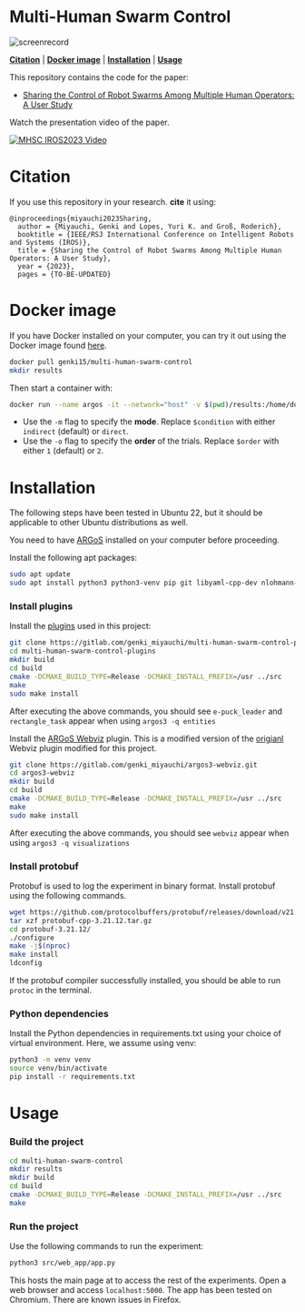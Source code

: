# Multi-Human Swarm Control

![screenrecord](https://gitlab.com/genki_miyauchi/multi-human-swarm-control/-/wikis/uploads/52f4b6fd30ddee915c32070af8f8149d/screenrecord.gif)

[**Citation**](#citation) | [**Docker image**](#docker-image) | [**Installation**](#installation) | [**Usage**](#usage)

This repository contains the code for the paper:
- [Sharing the Control of Robot Swarms Among Multiple Human Operators: A User Study](TO-BE-UPDATED)

Watch the presentation video of the paper.

<p align="center">

[![MHSC IROS2023 Video](https://img.youtube.com/vi/DRYU4v8kkuo/0.jpg)](https://youtu.be/DRYU4v8kkuo)
</p>

# Citation

If you use this repository in your research. **cite** it using:

```
@inproceedings{miyauchi2023Sharing,
  author = {Miyauchi, Genki and Lopes, Yuri K. and Groß, Roderich},
  booktitle = {IEEE/RSJ International Conference on Intelligent Robots and Systems (IROS)}, 
  title = {Sharing the Control of Robot Swarms Among Multiple Human Operators: A User Study}, 
  year = {2023},
  pages = {TO-BE-UPDATED}
```

# Docker image

If you have Docker installed on your computer, you can try it out using the Docker image found [here](https://hub.docker.com/r/genki15/multi-human-swarm-control).

```bash
docker pull genki15/multi-human-swarm-control
mkdir results
```

Then start a container with:

```bash
docker run --name argos -it --network="host" -v $(pwd)/results:/home/docker/multi-human-swarm-control/results -w /home/docker/multi-human-swarm-control genki15/multi-human-swarm-control python3 src/web_app/app.py -m $condition -o $order
```

- Use the ```-m``` flag to specify the **mode**. Replace ```$condition``` with either ```indirect``` (default) or ```direct```.
- Use the ```-o``` flag to specify the **order** of the trials. Replace ```$order``` with either ```1``` (default) or ```2```.

# Installation

The following steps have been tested in Ubuntu 22, but it should be applicable to other Ubuntu distributions as well.

You need to have [ARGoS](https://www.argos-sim.info/) installed on your computer before proceeding.

Install the following apt packages:

```bash
sudo apt update
sudo apt install python3 python3-venv pip git libyaml-cpp-dev nlohmann-json3-dev
```

### Install plugins

Install the [plugins](https://gitlab.com/genki_miyauchi/multi-human-swarm-control-plugins) used in this project:

```bash
git clone https://gitlab.com/genki_miyauchi/multi-human-swarm-control-plugins.git
cd multi-human-swarm-control-plugins
mkdir build 
cd build
cmake -DCMAKE_BUILD_TYPE=Release -DCMAKE_INSTALL_PREFIX=/usr ../src
make
sudo make install
```

After executing the above commands, you should see ```e-puck_leader``` and ```rectangle_task``` appear when using ```argos3 -q entities```

Install the [ARGoS Webviz](https://gitlab.com/genki_miyauchi/argos3-webviz) plugin. This is a modified version of the [origianl](https://github.com/NESTLab/argos3-webviz) Webviz plugin modified for this project.

```bash
git clone https://gitlab.com/genki_miyauchi/argos3-webviz.git
cd argos3-webviz
mkdir build 
cd build
cmake -DCMAKE_BUILD_TYPE=Release -DCMAKE_INSTALL_PREFIX=/usr ../src
make
sudo make install
```
After executing the above commands, you should see ```webviz``` appear when using ```argos3 -q visualizations```

### Install protobuf

Protobuf is used to log the experiment in binary format. Install protobuf using the following commands.

```bash
wget https://github.com/protocolbuffers/protobuf/releases/download/v21.12/protobuf-cpp-3.21.12.tar.gz
tar xzf protobuf-cpp-3.21.12.tar.gz
cd protobuf-3.21.12/
./configure
make -j$(nproc)
make install
ldconfig
```
If the protobuf compiler successfully installed, you should be able to run ```protoc``` in the terminal.

### Python dependencies

Install the Python dependencies in requirements.txt using your choice of virtual environment. Here, we assume using venv:

```bash
python3 -m venv venv
source venv/bin/activate
pip install -r requirements.txt
```



# Usage

### Build the project

```bash
cd multi-human-swarm-control
mkdir results
mkdir build
cd build
cmake -DCMAKE_BUILD_TYPE=Release -DCMAKE_INSTALL_PREFIX=/usr ../src
make
```

### Run the project

Use the following commands to run the experiment:

```bash
python3 src/web_app/app.py
```

This hosts the main page at to access the rest of the experiments.
Open a web browser and access ```localhost:5000```.
The app has been tested on Chromium. There are known issues in Firefox.

<!-- # License
For open source projects, say how it is licensed. -->
